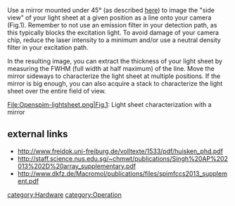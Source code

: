 ---
---
Use a mirror mounted under 45° (as described
[here](Light-sheet_Calibration#Tools_needed "wikilink")) to image the
"side view" of your light sheet at a given position as a line onto your
camera (Fig.1). Remember to not use an emission filter in your detection
path, as this typically blocks the excitation light. To avoid damage of
your camera chip, reduce the laser intensity to a minimum and/or use a
neutral density filter in your excitation path.

In the resulting image, you can extract the thickness of your light
sheet by measuring the FWHM (full width at half maximum) of the line.
Move the mirror sideways to characterize the light sheet at multiple
positions. If the mirror is big enough, you can also acquire a stack to
characterize the light sheet over the entire field of view.

[File:Openspim-lightsheet.png|Fig.1](File:Openspim-lightsheet.png%7CFig.1):
Light sheet characterization with a mirror

## external links

  - <http://www.freidok.uni-freiburg.de/volltexte/1533/pdf/huisken_phd.pdf>
  - <http://staff.science.nus.edu.sg/~chmwt/publications/Singh%20AP%202013%202D%20array_supplementary.pdf>
  - <http://www.dkfz.de/Macromol/publications/files/spimfccs2013_supplement.pdf>

[category:Hardware](category:Hardware "wikilink")
[category:Operation](category:Operation "wikilink")
